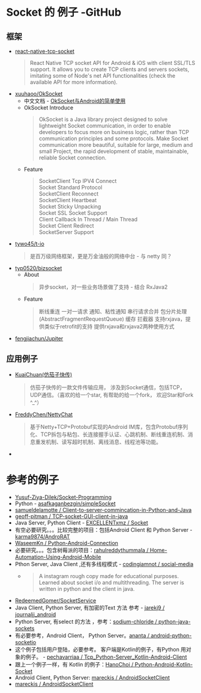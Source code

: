 # Socket 的 例子 -GitHub
## 框架
   * [react-native-tcp-socket](https://github.com/Rapsssito/react-native-tcp-socket)<br>
      >React Native TCP socket API for Android & iOS with client SSL/TLS support. It allows you to create TCP clients and servers sockets, imitating some of Node's net API functionalities (check the available API for more information).
   * [xuuhaoo/OkSocket](https://github.com/xuuhaoo/OkSocket)<br>
      + 中文文档 - [OkSocket与Android的简单使用](https://www.jianshu.com/p/8ee3ee766265)<br>
      + OkSocket Introduce
         >OkSocket is a Java library project designed to solve lightweight Socket communication, in order to enable developers to focus more on business logic, rather than TCP communication principles and some protocols. Make Socket communication more beautiful, suitable for large, medium and small Project, the rapid development of stable, maintainable, reliable Socket connection.
      + Feature
         >SocketClient Tcp IPV4 Connect<br>
         >Socket Standard Protocol<br>
         >SocketClient Reconnect<br>
         >SocketClient Heartbeat<br>
         >Socket Sticky Unpacking<br>
         >Socket SSL Socket Support<br>
         >Client Callback In Thread / Main Thread<br>
         >Socket Client Redirect<br>
         >SocketServer Support<br>
   * [tywo45/t-io](https://github.com/tywo45/t-io)<br>
      >是百万级网络框架，更是万金油般的网络中台 - 与 netty 同？
   * [typ0520/bizsocket](https://github.com/typ0520/bizsocket)<br>
      + About
         >异步socket，对一些业务场景做了支持 - 结合 RxJava2
      + Feature
         >断线重连
         >一对一请求
         >通知、粘性通知
         >串行请求合并
         >包分片处理(AbstractFragmentRequestQueue)
         >缓存
         >拦截器
         >支持rxjava，提供类似于retrofit的支持
         >提供rxjava和rxjava2两种使用方式
   * [fengjiachun/Jupiter](https://github.com/fengjiachun/Jupiter)<br>
## 应用例子
   * [KuaiChuan(仿茄子快传)](https://github.com/mayubao/KuaiChuan)<br>
      >仿茄子快传的一款文件传输应用， 涉及到Socket通信，包括TCP，UDP通信。（喜欢的给一个star, 有帮助的给一个fork， 欢迎Star和Fork ^_^）
   * [FreddyChen/NettyChat](https://github.com/FreddyChen/NettyChat)<br>
      >基于Netty+TCP+Protobuf实现的Android IM库，包含Protobuf序列化、TCP拆包与粘包、长连接握手认证、心跳机制、断线重连机制、消息重发机制、读写超时机制、离线消息、线程池等功能。
   * 
# 参考的例子
   * [Yusuf-Ziya-Dilek/Socket-Programming](https://github.com/Yusuf-Ziya-Dilek/Socket-Programming)<br>
   * Python - [asafkaganbezgin/simpleSocket](https://github.com/asafkaganbezgin/simpleSocket)<br>
   * [samueldelamotte
/
Client-to-server-commincation-in-Python-and-Java](https://github.com/samueldelamotte/Client-to-server-commincation-in-Python-and-Java)<br>
   * [geoff-pitman
/
TCP-socket-GUI-client-in-java](https://github.com/geoff-pitman/TCP-socket-GUI-client-in-java)<br>
   * Java Server, Python Client - [EXCELLENTxmz
/
Socket](https://github.com/EXCELLENTxmz/Socket)<br>
   * 有空必要研究。。。比较完整的项目：包括Android Client 和 Python Server - [karma9874/AndroRAT](https://github.com/karma9874/AndroRAT)<br>
   * [WaseemKn
/
Python-Android-Connection](https://github.com/WaseemKn/Python-Android-Connection)<br>
   * 必要研究。。。包含树莓派的项目：[rahulreddythummala
/
Home-Automation-Using-Android-Mobile](https://github.com/rahulreddythummala/Home-Automation-Using-Android-Mobile)<br>
   * Pthon Server, Java Client ,还有多线程模式 - [codingiamnot
/
social-media](https://github.com/codingiamnot/social-media)<br>
      + >A instagram rough copy made for educational purposes. Learned about socket i/o and multithreading. The server is written in python and the client in java.
   * [RedeemedGomer/SocketService](https://github.com/RedeemedGomer/SocketService)<br>
   * Java Client, Python Server, 有加密的Text 方法 参考 - [jarekj9
/
journaljj_android](https://github.com/jarekj9/journaljj_android)<br>
   * Python Server, 有select 的方法 ，参考：[sodium-chloride
/
python-java-sockets](https://github.com/sodium-chloride/python-java-sockets)<br>
   * 有必要参考，Android Client， Python Server。[ananta
/
android-python-socketio](https://github.com/ananta/android-python-socketio)<br>
   * 这个例子包括用户登陆，必要参考。 客户端是Kotlin的例子，有Python 用对象的例子。 - [pechavarriaa
/
Tcp_Python-Server_Kotlin-Android-Client
](https://github.com/pechavarriaa/Tcp_Python-Server_Kotlin-Android-Client)<br>
   * 跟上一个例子一样，有 Kotlin 的例子：[HanoChoi
/
Python-Android-Kotlin-Socket](https://github.com/HanoChoi/Python-Android-Kotlin-Socket)<br>
   * Android Client, Python Server: [mareckis
/
AndroidSocketClient](https://github.com/mareckis/AndroidSocketClient)<br>
   * [mareckis
/
AndroidSocketClient](https://github.com/mareckis/AndroidSocketClient)<br>
